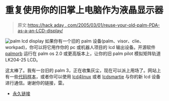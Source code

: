 # 重复使用你的旧掌上电脑作为液晶显示器

> 原文:[https://hack aday . com/2005/03/01/reuse-your-old-palm-PDA-as-a-an-LCD-display/](https://hackaday.com/2005/03/01/reuse-your-old-palm-pda-as-an-lcd-display/)

![palm lcd display](img/ef039012a64b1f4f02e66e071d9b5b06.png)
如果你有一个旧的 palm 设备(palm、visor、clie、workpad)，你可以将它用作你的 pc 或机器人项目的 lcd 输出设备。开源软件 [palmorb](http://palmorb.sourceforge.net/) 运行在 palm os 2.0 或更高版本上，让你的旧 palm pilot 模拟矩阵轨道 LK204-25 LCD。

这太棒了。我有一台旧的 palm 3，正在收集灰尘，现在可以派上用场了。网站上有一些[代码样本](http://palmorb.sourceforge.net/samples.html)，或者你可以使用 [lcd4linux](http://lcd4linux.sourceforge.net/) 或者 [lcdsmartie](http://lcdsmartie.sourceforge.net/) 与你的新 lcd 设备进行通信。谢谢你的链接，雷。

*   [永久链接](http://palmorb.sourceforge.net/)